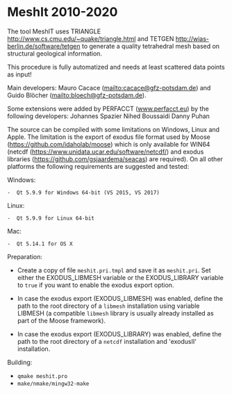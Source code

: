 MeshIt 2010-2020
================

The tool MeshIT uses TRIANGLE <http://www.cs.cmu.edu/~quake/triangle.html> and
TETGEN <http://wias-berlin.de/software/tetgen> to generate a quality
tetrahedral mesh based on structural geological information.

This procedure is fully automatized and needs at least scattered data points
as input!

Main developers: Mauro Cacace (<mailto:cacace@gfz-potsdam.de>) and
                 Guido Blöcher (<mailto:bloech@gfz-potsdam.de>).

Some extensions were added by PERFACCT (www.perfacct.eu) by the following developers:
				Johannes Spazier
				Nihed Boussaidi
				Danny Puhan

The source can be compiled with some limitations on Windows, Linux and Apple.
The limitation is the export of exodus file format used by Moose (https://github.com/idaholab/moose) which is only
available for WIN64 (netcdf (https://www.unidata.ucar.edu/software/netcdf/) and exodus libraries (https://github.com/gsjaardema/seacas) are required). On all other
platforms the following requirements are suggested and tested:

Windows:

    -  Qt 5.9.9 for Windows 64-bit (VS 2015, VS 2017)

Linux:

    -  Qt 5.9.9 for Linux 64-bit

Mac:

    -  Qt 5.14.1 for OS X

Preparation:
*	Create a copy of file `meshit.pri.tmpl` and save it as `meshit.pri`.
	Set either the EXODUS_LIBMESH variable or the EXODUS_LIBRARY variable
	to `true` if you want to enable the exodus export option.

*	In case the exodus export (EXODUS_LIBMESH) was enabled, define the path
	to the root directory of a `libmesh` installation using variable LIBMESH
	(a compatible `libmesh` library is usually already installed as part of the Moose framework).

*	In case the exodus export (EXODUS_LIBRARY) was enabled, define the path
	to the root directory of a `netcdf` installation and 'exodusII' installation.

Building:
*  `qmake meshit.pro`
*  `make/nmake/mingw32-make`

